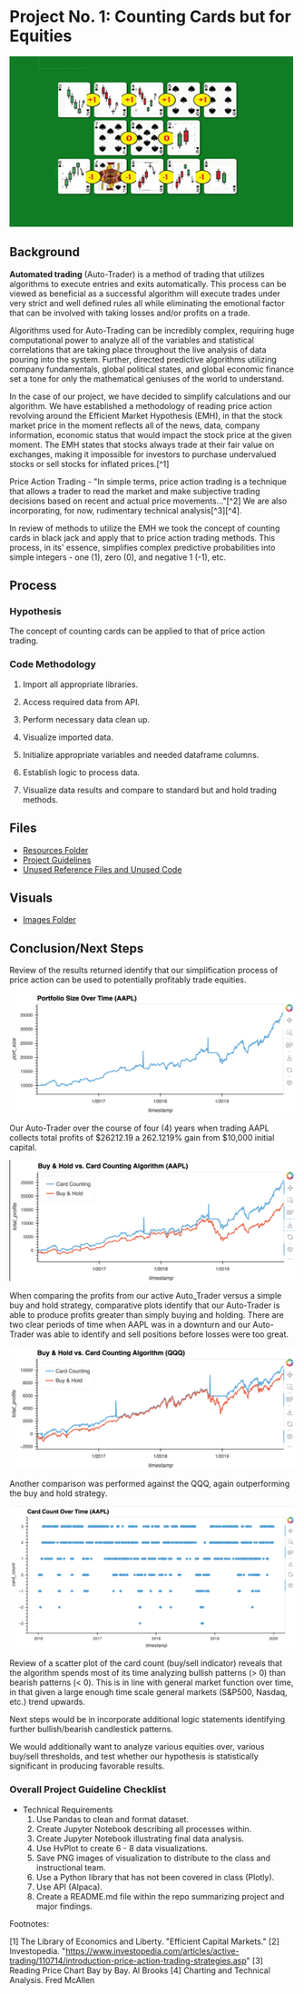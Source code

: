 # Project No. 1: Counting Cards but for Equities

<img src="/Resources/Images/Counting_cards.png"  width="500" height="300">

## Background

**Automated trading** (Auto-Trader) is a method of trading that utilizes algorithms to execute entries and exits automatically. This process can be viewed as beneficial as a successful algorithm will execute trades under very strict and well defined rules all while eliminating the emotional factor that can be involved with taking losses and/or profits on a trade.

Algorithms used for Auto-Trading can be incredibly complex, requiring huge computational power to analyze all of the variables and statistical correlations that are taking place throughout the live analysis of data pouring into the system. Further, directed predictive algorithms utilizing company fundamentals, global political states, and global economic finance set a tone for only the mathematical geniuses of the world to understand.

In the case of our project, we have decided to simplify calculations and our algorithm. We have established a methodology of reading price action revolving around the Efficient Market Hypothesis (EMH), in that the stock market price in the moment reflects all of the news, data, company information, economic status that would impact the stock price at the given moment. The EMH states that stocks always trade at their fair value on exchanges, making it impossible for investors to purchase undervalued stocks or sell stocks for inflated prices.[^1]

Price Action Trading - "In simple terms, price action trading is a technique that allows a trader to read the market and make subjective trading decisions based on recent and actual price movements..."[^2] We are also incorporating, for now, rudimentary technical analysis[^3][^4].

In review of methods to utilize the EMH we took the concept of counting cards in black jack and apply that to price action trading methods. This process, in its' essence, simplifies complex predictive probabilities into simple integers - one (1), zero (0), and negative 1 (-1), etc.

## Process

### Hypothesis

The concept of counting cards can be applied to that of price action trading.

### Code Methodology

1. Import all appropriate libraries.

2. Access required data from API.

3. Perform necessary data clean up.

4. Visualize imported data.

5. Initialize appropriate variables and needed dataframe columns.

6. Establish logic to process data.

7. Visualize data results and compare to standard but and hold trading methods.


## Files

* [Resources Folder](Resources)
* [Project Guidelines](Resources/Project_guidelines/)
* [Unused Reference Files and Unused Code](ref_unused)

## Visuals

* [Images Folder](Resources/Images)

## Conclusion/Next Steps

Review of the results returned identify that our simplification process of price action can be used to potentially profitably trade equities.

![AAPL Profits](Resources/Images/portfolio_size(AAPL).png)

Our Auto-Trader over the course of four (4) years when trading AAPL collects total profits of $26212.19 a 262.1219% gain from $10,000 initial capital.

![AAPL Profits](Resources/Images/comparative(AAPL).png)

When comparing the profits from our active Auto_Trader versus a simple buy and hold strategy, comparative plots identify that our Auto-Trader is able to produce profits greater than simply buying and holding. There are two clear periods of time when AAPL was in a downturn and our Auto-Trader was able to identify and sell positions before losses were too great.

![AAPL Profits](Resources/Images/comparative(QQQ).png)

Another comparison was performed against the QQQ, again outperforming the buy and hold strategy.

![AAPL Profits](Resources/Images/card_count_overtime_scatter(AAPL).png)

Review of a scatter plot of the card count (buy/sell indicator) reveals that the algorithm spends most of its time analyzing bullish patterns (> 0) than bearish patterns (< 0). This is in line with general market function over time, in that given a large enough time scale general markets (S&P500, Nasdaq, etc.) trend upwards.

Next steps would be in incorporate additional logic statements identifying further bullish/bearish candlestick patterns.

We would additionally want to analyze various equities over, various buy/sell thresholds, and test whether our hypothesis is statistically significant in producing favorable results.

### Overall Project Guideline Checklist

* Technical Requirements
   1. Use Pandas to clean and format dataset.
   2. Create Jupyter Notebook describing all processes within.
   3. Create Jupyter Notebook illustrating final data analysis.
   4. Use HvPlot to create 6 - 8 data visualizations.
   5. Save PNG images of visualization to distribute to the class and instructional team.
   6. Use a Python library that has not been covered in class (Plotly).
   7. Use API (Alpaca).
   8. Create a README.md file within the repo summarizing project and major findings.

Footnotes:

[1] The Library of Economics and Liberty. "Efficient Capital Markets."
[2] Investopedia. "https://www.investopedia.com/articles/active-trading/110714/introduction-price-action-trading-strategies.asp"
[3] Reading Price Chart Bay by Bay. Al Brooks
[4] Charting and Technical Analysis. Fred McAllen